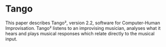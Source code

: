 # Tango
This paper describes Tango², version 2.2, software for Computer-Human Improvisation. Tango² listens to an improvising musician, analyses what it hears and plays musical responses which relate directly to the musical input.
